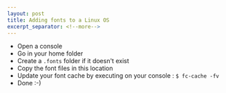 ```yaml
---
layout: post
title: Adding fonts to a Linux OS
excerpt_separator: <!--more-->
---
```

<!--more-->
* Open a console
* Go in your home folder
* Create a ```.fonts``` folder if it doesn't exist
* Copy the font files in this location
* Update your font cache by executing on your console : ```$ fc-cache -fv```
* Done :-)
